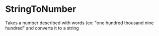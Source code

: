 # StringToNumber
Takes a number described with words (ex: "one hundred thousand nine hundred" and converts it to a string
